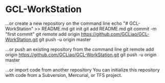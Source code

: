 # GCL-WorkStation
…or create a new repository on the command line
echo "# GCL-WorkStation" >> README.md
git init
git add README.md
git commit -m "first commit"
git remote add origin https://github.com/GCLiao/GCL-WorkStation.git
git push -u origin master

…or push an existing repository from the command line
git remote add origin https://github.com/GCLiao/GCL-WorkStation.git
git push -u origin master

…or import code from another repository
You can initialize this repository with code from a Subversion, Mercurial, or TFS project.

